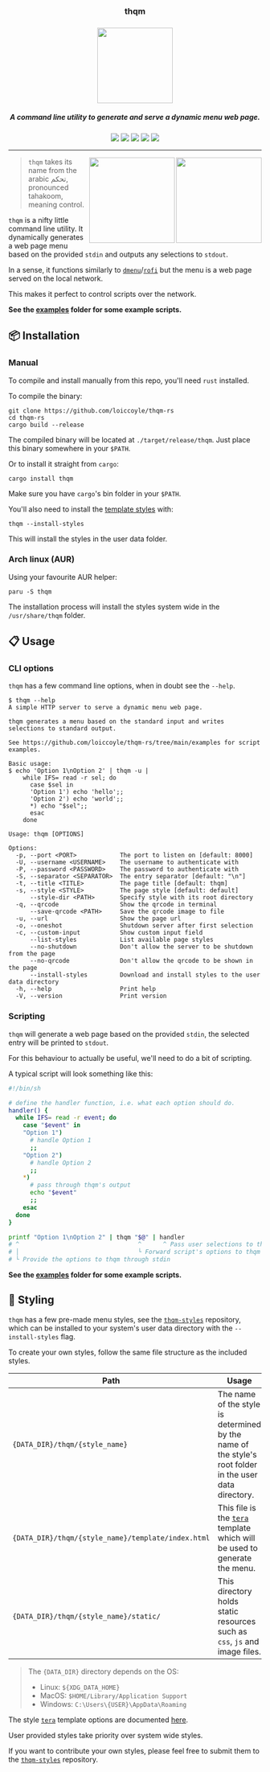<h3 align="center">thqm</h3>
<h3 align="center"><img src="https://i.imgur.com/8VpsYG4.png" width="150"></h3>
<h5 align="center">A command line utility to generate and serve a dynamic menu web page.</h5>
<p align="center">
  <a href="https://github.com/loiccoyle/thqm-rs/actions/workflows/ci.yml"><img src="https://github.com/loiccoyle/thqm-rs/actions/workflows/ci.yml/badge.svg"></a>
  <a href="https://crates.io/crates/thqm"><img src="https://img.shields.io/crates/v/thqm.svg"></a>
  <a href="https://aur.archlinux.org/packages/thqm/"><img src="https://img.shields.io/aur/version/thqm"></a>
  <a href="./LICENSE.md"><img src="https://img.shields.io/badge/license-MIT-blue.svg"></a>
  <img src="https://img.shields.io/badge/platform-linux%20%7C%20macOS%20%7C%20windows-informational">
</p>
<hr>

<img src="https://i.imgur.com/lYwkjzP.png" align="right" width='170px'>
<img src="https://i.imgur.com/ezJgbhX.png" align="right" width='170px'>

> `thqm` takes its name from the arabic تحكم, pronounced tahakoom, meaning control.

`thqm` is a nifty little command line utility. It dynamically generates a web page menu based on the provided `stdin` and outputs any selections to `stdout`.

In a sense, it functions similarly to [`dmenu`](https://tools.suckless.org/dmenu/)/[`rofi`](https://github.com/davatorium/rofi) but the menu is a web page served on the local network.

This makes it perfect to control scripts over the network.

**See the [examples](./examples) folder for some example scripts.**

## 📦 Installation

### Manual

To compile and install manually from this repo, you'll need `rust` installed.

To compile the binary:

```console
git clone https://github.com/loiccoyle/thqm-rs
cd thqm-rs
cargo build --release
```

The compiled binary will be located at `./target/release/thqm`.
Just place this binary somewhere in your `$PATH`.

Or to install it straight from `cargo`:

```console
cargo install thqm
```

Make sure you have `cargo`'s bin folder in your `$PATH`.

You'll also need to install the [template styles](https://github.com/loiccoyle/thqm-styles) with:

```console
thqm --install-styles
```

This will install the styles in the user data folder.

### Arch linux (AUR)

Using your favourite AUR helper:

```console
paru -S thqm
```

The installation process will install the styles system wide in the `/usr/share/thqm` folder.

## 📋 Usage

### CLI options

`thqm` has a few command line options, when in doubt see the `--help`.

<!-- help start -->

```console
$ thqm --help
A simple HTTP server to serve a dynamic menu web page.

thqm generates a menu based on the standard input and writes selections to standard output.

See https://github.com/loiccoyle/thqm-rs/tree/main/examples for script examples.

Basic usage:
$ echo 'Option 1\nOption 2' | thqm -u |
    while IFS= read -r sel; do
      case $sel in
      'Option 1') echo 'hello';;
      'Option 2') echo 'world';;
      *) echo "$sel";;
      esac
    done

Usage: thqm [OPTIONS]

Options:
  -p, --port <PORT>            The port to listen on [default: 8000]
  -U, --username <USERNAME>    The username to authenticate with
  -P, --password <PASSWORD>    The password to authenticate with
  -S, --separator <SEPARATOR>  The entry separator [default: "\n"]
  -t, --title <TITLE>          The page title [default: thqm]
  -s, --style <STYLE>          The page style [default: default]
      --style-dir <PATH>       Specify style with its root directory
  -q, --qrcode                 Show the qrcode in terminal
      --save-qrcode <PATH>     Save the qrcode image to file
  -u, --url                    Show the page url
  -o, --oneshot                Shutdown server after first selection
  -c, --custom-input           Show custom input field
      --list-styles            List available page styles
      --no-shutdown            Don't allow the server to be shutdown from the page
      --no-qrcode              Don't allow the qrcode to be shown in the page
      --install-styles         Download and install styles to the user data directory
  -h, --help                   Print help
  -V, --version                Print version
```

<!-- help end -->

### Scripting

`thqm` will generate a web page based on the provided `stdin`, the selected entry will be printed to `stdout`.

For this behaviour to actually be useful, we'll need to do a bit of scripting.

A typical script will look something like this:

```bash
#!/bin/sh

# define the handler function, i.e. what each option should do.
handler() {
  while IFS= read -r event; do
    case "$event" in
    "Option 1")
      # handle Option 1
      ;;
    "Option 2")
      # handle Option 2
      ;;
    *)
      # pass through thqm's output
      echo "$event"
      ;;
    esac
  done
}

printf "Option 1\nOption 2" | thqm "$@" | handler
# ^                                 ^      ^ Pass user selections to the handler
# │                                 └ Forward script's options to thqm
# └ Provide the options to thqm through stdin
```

**See the [examples](./examples) folder for some example scripts.**

## 🎨 Styling

`thqm` has a few pre-made menu styles, see the [`thqm-styles`](https://github.com/loiccoyle/thqm-styles) repository, which can be installed to your system's user data directory with the `--install-styles` flag.

To create your own styles, follow the same file structure as the included styles.

| Path                                               | Usage                                                                                                          |
| -------------------------------------------------- | -------------------------------------------------------------------------------------------------------------- |
| `{DATA_DIR}/thqm/{style_name}`                     | The name of the style is determined by the name of the style's root folder in the user data directory.         |
| `{DATA_DIR}/thqm/{style_name}/template/index.html` | This file is the [`tera`](https://docs.rs/tera/latest/tera/) template which will be used to generate the menu. |
| `{DATA_DIR}/thqm/{style_name}/static/`             | This directory holds static resources such as `css`, `js` and image files.                                     |

> The `{DATA_DIR}` directory depends on the OS:
>
> - Linux: `${XDG_DATA_HOME}`
> - MacOS: `$HOME/Library/Application Support`
> - Windows: `C:\Users\{USER}\AppData\Roaming`

The style [`tera`](https://docs.rs/tera/latest/tera/) template options are documented [here](https://docs.rs/thqm/latest/thqm/styles/struct.TemplateOptions.html).

User provided styles take priority over system wide styles.

If you want to contribute your own styles, please feel free to submit them to the [`thqm-styles`](https://github.com/loiccoyle/thqm-styles) repository.
